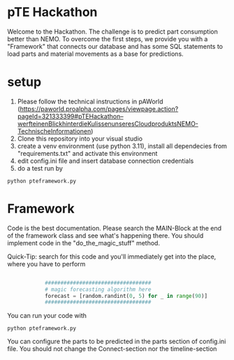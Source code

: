 # pTE Hackathon

Welcome to the Hackathon. The challenge is to predict part consumption better than NEMO. To overcome the first steps, we provide you with a "Framework" that connects our database and has some SQL statements to load parts and material movements as a base for predictions.

# setup

1. Please follow the technical instructions in pAWorld (https://paworld.proalpha.com/pages/viewpage.action?pageId=321333399#pTEHackathon–werfteinenBlickhinterdieKulissenunseresCloudproduktsNEMO-TechnischeInformationen)
1. Clone this repository into your visual studio 
1. create a venv environment (use python 3.11), install all dependecies from "requirements.txt" and activate this environment
1. edit config.ini file and insert database connection credentials
1. do a test run by
``` 
python pteframework.py
```

# Framework

Code is the best documentation. Please search the MAIN-Block at the end of the framework class and see what's happening there. You should implement code in the "do_the_magic_stuff" method.

Quick-Tip:
search for this code and you'll immediately get into the place, where you have to perform

```python

            ##################################
            # magic forecasting algorithm here
            forecast = [random.randint(0, 5) for _ in range(90)]
            ##################################
```

You can run your code with 
```
python pteframework.py
```

You can configure the parts to be predicted in the parts section of config.ini file. You should not change the Connect-section nor the timeline-section

